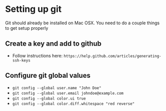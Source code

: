 # Setting up git

Git should already be installed on Mac OSX. You need to do a couple things to
get setup properly

## Create a key and add to github

- Follow instructions here: `https://help.github.com/articles/generating-ssh-keys`

## Configure git global values

- `git config --global user.name "John Doe"`
- `git config --global user.email johndoe@example.com`
- `git config --global color.ui true`
- `git config --global color.diff.whitespace "red reverse"`
